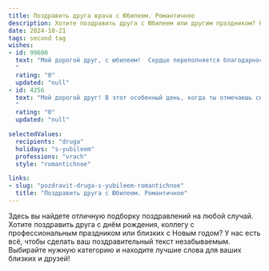 ```yaml
---
title: Поздравить друга врача с Юбилеем. Романтичное
description: Хотите поздравить друга с Юбилеем или другим праздником? Наш ИИ создаст незабываемое поздравление, а вы обязательно выделитесь среди других.  
date: 2024-10-21
tags: second tag
wishes:
- id: 99600
  text: "Мой дорогой друг, с юбилеем!  Сердце переполняется благодарностью и нежностью, вспоминая все те моменты, которые мы разделили.  Ты – не просто врач, ты – целитель душ, твоё сердце, полное сострадания и света, исцеляет не только тела, но и сердца. В этот особенный день желаю тебе безграничного счастья, любви, которая согревает и вдохновляет, и чтобы каждый твой день был наполнен радостью и смыслом. Пусть твоя жизнь будет яркой и прекрасной, как самая чудесная мелодия.  Я бесконечно рад(а) нашей дружбе и горжусь тобой!
  "
  rating: "0"
  updated: "null"
- id: 4256
  text: "Мой дорогой друг! В этот особенный день, когда ты отмечаешь свой Юбилей, позволь мне окутать тебя самыми теплыми и сердечными пожеланиями.  Твоя профессия – это не просто работа, это призвание,  ты –  настоящий художник, творящий шедевры исцеления. Твои руки, способные унять боль и вернуть здоровье, достойны восхищения. Пусть каждый твой день будет наполнен счастьем, любовью и благодарностью твоих пациентов. А я всегда буду рядом, чтобы разделить с тобой радость твоих побед и поддержать в трудные минуты. С Юбилеем, мой дорогой друг!
  "
  rating: "0"
  updated: "null"

selectedValues:
  recipients: "druga"
  holidays: "s-yubileem"
  professions: "vrach"
  style: "romantichnoe"

links:
- slug: "pozdravit-druga-s-yubileem-romantichnoe"
  title: "Поздравить друга с Юбилеем. Романтичное"
---
```


Здесь вы найдете отличную подборку поздравлений на любой случай.
Хотите поздравить друга с днём рождения, коллегу с профессиональным праздником или близких с Новым годом? У нас есть всё, чтобы сделать ваш поздравительный текст незабываемым. Выбирайте нужную категорию и находите лучшие слова для ваших близких и друзей!
